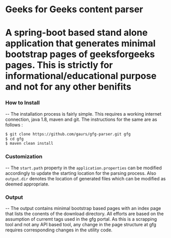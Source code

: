# Geeks for Geeks content parser

A spring-boot based stand alone application that generates minimal bootstrap pages of geeksforgeeks pages. 
**This is strictly for informational/educational purpose and not for any other benifits**
==

### How to Install
--
The installation process is fairly simple. This requires a working internet connection, java 1.8, maven and git. The instructions for the same are as follows :

```bash
$ git clone https://github.com/gaurs/gfg-parser.git gfg
$ cd gfg
$ maven clean install
```      
### Customization
--
The `start.path` property in the `application.properties` can be modified accordingly to update the starting location for the parsing process. Also `output.dir` denotes the location of generated files which can be modified as deemed appropriate.

### Output
--
The output contains minimal bootstrap based pages with an index page that lists the conents of the download directory. All efforts are based on the assumption of curremt tags used in the gfg portal. As this is a scrapping tool and not any API based tool, any change in the page structure at gfg requires corresponding changes in the utility code.
